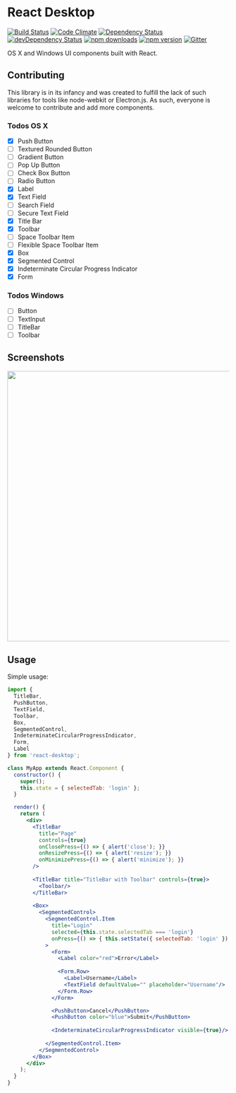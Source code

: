 # React Desktop

[![Build Status](https://travis-ci.org/gabrielbull/react-desktop.svg)](https://travis-ci.org/gabrielbull/react-desktop)
[![Code Climate](https://codeclimate.com/github/gabrielbull/react-desktop/badges/gpa.svg)](https://codeclimate.com/github/gabrielbull/react-desktop)
[![Dependency Status](https://david-dm.org/gabrielbull/react-desktop.svg)](https://david-dm.org/gabrielbull/react-desktop)
[![devDependency Status](https://david-dm.org/gabrielbull/react-desktop/dev-status.svg)](https://david-dm.org/gabrielbull/react-desktop#info=devDependencies)
[![npm downloads](http://img.shields.io/npm/dt/react-desktop.svg)](https://www.npmjs.org/package/react-desktop)
[![npm version](https://img.shields.io/npm/v/react-desktop.svg)](https://www.npmjs.org/package/react-desktop)
[![Gitter](https://badges.gitter.im/Join%20Chat.svg)](https://gitter.im/gabrielbull/react-desktop?utm_source=badge&utm_medium=badge&utm_campaign=pr-badge)

OS X and Windows UI components built with React.

## Contributing

This library is in its infancy and was created to fulfill the lack of such libraries for tools like node-webkit or
Electron.js. As such, everyone is welcome to contribute and add more components.

### Todos OS X

- [x] Push Button
- [ ] Textured Rounded Button
- [ ] Gradient Button
- [ ] Pop Up Button
- [ ] Check Box Button
- [ ] Radio Button
- [x] Label
- [x] Text Field
- [ ] Search Field
- [ ] Secure Text Field
- [x] Title Bar
- [x] Toolbar
- [ ] Space Toolbar Item
- [ ] Flexible Space Toolbar Item
- [x] Box
- [x] Segmented Control
- [x] Indeterminate Circular Progress Indicator
- [x] Form

### Todos Windows

- [ ] Button
- [ ] TextInput
- [ ] TitleBar
- [ ] Toolbar

## Screenshots

<img src="https://raw.githubusercontent.com/gabrielbull/react-desktop/master/docs/screenshots/osx.png" width="612">

## Usage

Simple usage:

```jsx
import { 
  TitleBar, 
  PushButton, 
  TextField, 
  Toolbar, 
  Box, 
  SegmentedControl,
  IndeterminateCircularProgressIndicator,
  Form,
  Label
} from 'react-desktop';

class MyApp extends React.Component {
  constructor() {
    super();
    this.state = { selectedTab: 'login' };
  }

  render() {
    return (
      <div>
        <TitleBar 
          title="Page" 
          controls={true}
          onClosePress={() => { alert('close'); }}
          onResizePress={() => { alert('resize'); }}
          onMinimizePress={() => { alert('minimize'); }}
        />
        
        <TitleBar title="TitleBar with Toolbar" controls={true}>
          <Toolbar/>
        </TitleBar>
        
        <Box>
          <SegmentedControl>
            <SegmentedControl.Item 
              title="Login"
              selected={this.state.selectedTab === 'login'}
              onPress={() => { this.setState({ selectedTab: 'login' }) } }
            >
              <Form>
                <Label color="red">Error</Label>
                
                <Form.Row>
                  <Label>Username</Label>
                  <TextField defaultValue="" placeholder="Username"/>
                </Form.Row>
              </Form>

              <PushButton>Cancel</PushButton>
              <PushButton color="blue">Submit</PushButton>
              
              <IndeterminateCircularProgressIndicator visible={true}/>
              
            </SegmentedControl.Item>
          </SegmentedControl>
        </Box>
      </div>
    );
  }
}
```
